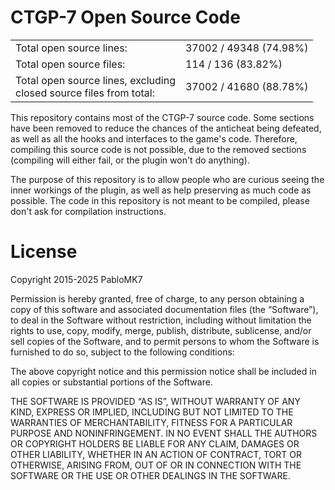 # CTGP-7 Open Source Code

<table align="center">
<tr>
<td>Total open source lines:</td>
<td>37002 / 49348 (74.98%)</td>
</tr>
<tr>
<td>Total open source files:</td>
<td>114 / 136 (83.82%)</td>
</tr>
<tr>
<td>Total open source lines, excluding<br/>closed source files from total:</td>
<td>37002 / 41680 (88.78%)</td>
</tr>
</table>

This repository contains most of the CTGP-7 source code. Some sections have been removed to reduce the chances of the anticheat being defeated, as well as all the hooks and interfaces to the game's code. Therefore, compiling this source code is not possible, due to the removed sections (compiling will either fail, or the plugin won't do anything).

The purpose of this repository is to allow people who are curious seeing the inner workings of the plugin, as well as help preserving as much code as possible. The code in this repository is not meant to be compiled, please don't ask for compilation instructions.

# License

Copyright 2015-2025 PabloMK7

Permission is hereby granted, free of charge, to any person obtaining a copy of this software and associated documentation files (the “Software”), to deal in the Software without restriction, including without limitation the rights to use, copy, modify, merge, publish, distribute, sublicense, and/or sell copies of the Software, and to permit persons to whom the Software is furnished to do so, subject to the following conditions:

The above copyright notice and this permission notice shall be included in all copies or substantial portions of the Software.

THE SOFTWARE IS PROVIDED “AS IS”, WITHOUT WARRANTY OF ANY KIND, EXPRESS OR IMPLIED, INCLUDING BUT NOT LIMITED TO THE WARRANTIES OF MERCHANTABILITY, FITNESS FOR A PARTICULAR PURPOSE AND NONINFRINGEMENT. IN NO EVENT SHALL THE AUTHORS OR COPYRIGHT HOLDERS BE LIABLE FOR ANY CLAIM, DAMAGES OR OTHER LIABILITY, WHETHER IN AN ACTION OF CONTRACT, TORT OR OTHERWISE, ARISING FROM, OUT OF OR IN CONNECTION WITH THE SOFTWARE OR THE USE OR OTHER DEALINGS IN THE SOFTWARE.

